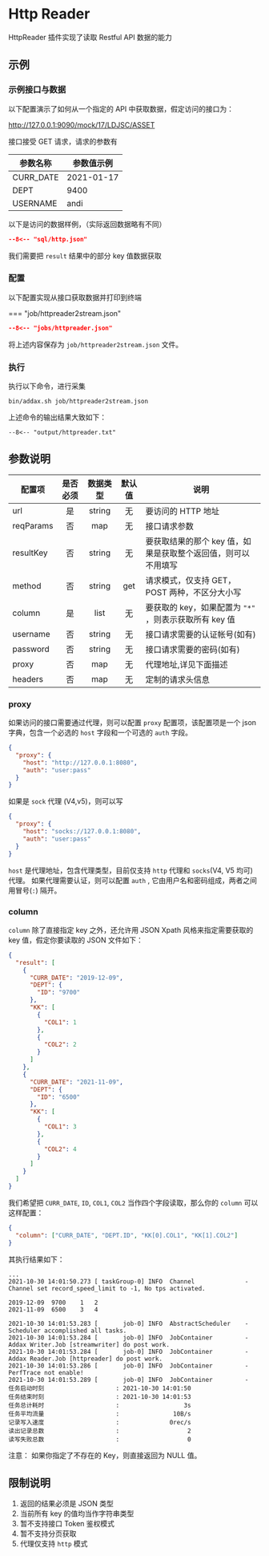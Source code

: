 # Http Reader

HttpReader 插件实现了读取 Restful API 数据的能力

## 示例

### 示例接口与数据

以下配置演示了如何从一个指定的 API 中获取数据，假定访问的接口为：

<http://127.0.0.1:9090/mock/17/LDJSC/ASSET>

接口接受 GET 请求，请求的参数有

| 参数名称  | 参数值示例 |
| --------- | ---------- |
| CURR_DATE | 2021-01-17 |
| DEPT      | 9400       |
| USERNAME  | andi       |

以下是访问的数据样例，（实际返回数据略有不同）

```json
--8<-- "sql/http.json"
```

我们需要把 `result` 结果中的部分 key 值数据获取

### 配置

以下配置实现从接口获取数据并打印到终端

=== "job/httpreader2stream.json"

```json
--8<-- "jobs/httpreader.json"
```

将上述内容保存为 `job/httpreader2stream.json` 文件。

### 执行

执行以下命令，进行采集

```shell
bin/addax.sh job/httpreader2stream.json
```

上述命令的输出结果大致如下：

```
--8<-- "output/httpreader.txt"
```

## 参数说明

| 配置项    | 是否必须 | 数据类型 | 默认值 | 说明                                                          |
| --------- | :------: | :------: | :----: | ------------------------------------------------------------- |
| url       |    是    |  string  |   无   | 要访问的 HTTP 地址                                            |
| reqParams |    否    |   map    |   无   | 接口请求参数                                                  |
| resultKey |    否    |  string  |   无   | 要获取结果的那个 key 值，如果是获取整个返回值，则可以不用填写 |
| method    |    否    |  string  |  get   | 请求模式，仅支持 GET，POST 两种，不区分大小写                 |
| column    |    是    |   list   |   无   | 要获取的 key，如果配置为 `"*"` ，则表示获取所有 key 值        |
| username  |    否    |  string  |   无   | 接口请求需要的认证帐号(如有)                                  |
| password  |    否    |  string  |   无   | 接口请求需要的密码(如有)                                      |
| proxy     |    否    |   map    |   无   | 代理地址,详见下面描述                                         |
| headers   |    否    |   map    |   无   | 定制的请求头信息                                              |

### proxy

如果访问的接口需要通过代理，则可以配置 `proxy` 配置项，该配置项是一个 json 字典，包含一个必选的 `host` 字段和一个可选的 `auth` 字段。

```json
{
  "proxy": {
    "host": "http://127.0.0.1:8080",
    "auth": "user:pass"
  }
}
```

如果是 `sock` 代理 (V4,v5)，则可以写

```json
{
  "proxy": {
    "host": "socks://127.0.0.1:8080",
    "auth": "user:pass"
  }
}
```

`host` 是代理地址，包含代理类型，目前仅支持 `http` 代理和 `socks`(V4, V5 均可) 代理。 如果代理需要认证，则可以配置 `auth` , 它由用户名和密码组成，两者之间用冒号(`:`) 隔开。

### column

`column` 除了直接指定 key 之外，还允许用 JSON Xpath 风格来指定需要获取的 key 值，假定你要读取的 JSON 文件如下：

```json
{
  "result": [
    {
      "CURR_DATE": "2019-12-09",
      "DEPT": {
        "ID": "9700"
      },
      "KK": [
        {
          "COL1": 1
        },
        {
          "COL2": 2
        }
      ]
    },
    {
      "CURR_DATE": "2021-11-09",
      "DEPT": {
        "ID": "6500"
      },
      "KK": [
        {
          "COL1": 3
        },
        {
          "COL2": 4
        }
      ]
    }
  ]
}
```

我们希望把 `CURR_DATE`, `ID`, `COL1`, `COL2` 当作四个字段读取，那么你的 `column` 可以这样配置：

```json
{
  "column": ["CURR_DATE", "DEPT.ID", "KK[0].COL1", "KK[1].COL2"]
}
```

其执行结果如下：

```shell
...
2021-10-30 14:01:50.273 [ taskGroup-0] INFO  Channel              - Channel set record_speed_limit to -1, No tps activated.

2019-12-09	9700	1	2
2021-11-09	6500	3	4

2021-10-30 14:01:53.283 [       job-0] INFO  AbstractScheduler    - Scheduler accomplished all tasks.
2021-10-30 14:01:53.284 [       job-0] INFO  JobContainer         - Addax Writer.Job [streamwriter] do post work.
2021-10-30 14:01:53.284 [       job-0] INFO  JobContainer         - Addax Reader.Job [httpreader] do post work.
2021-10-30 14:01:53.286 [       job-0] INFO  JobContainer         - PerfTrace not enable!
2021-10-30 14:01:53.289 [       job-0] INFO  JobContainer         -
任务启动时刻                    : 2021-10-30 14:01:50
任务结束时刻                    : 2021-10-30 14:01:53
任务总计耗时                    :                  3s
任务平均流量                    :               10B/s
记录写入速度                    :              0rec/s
读出记录总数                    :                   2
读写失败总数                    :                   0
```

注意： 如果你指定了不存在的 Key，则直接返回为 NULL 值。

## 限制说明

1. 返回的结果必须是 JSON 类型
2. 当前所有 key 的值均当作字符串类型
3. 暂不支持接口 Token 鉴权模式
4. 暂不支持分页获取
5. 代理仅支持 `http` 模式
